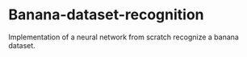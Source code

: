 # Banana-dataset-recognition
Implementation of a neural network from scratch recognize a banana dataset.  
